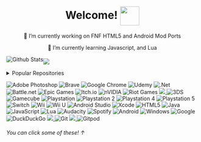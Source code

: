 <h1 align="center"> Welcome! <img align="center" src="https://media.giphy.com/media/hvRJCLFzcasrR4ia7z/giphy.gif" width="50px"></h1>

<p align="center"> 🔭 I’m currently working on FNF HTML5 and Android Mod Ports</p>

<p align="center"> 🌱 I’m currently learning Javascript, and Lua</p>

![Github Stats](https://github-readme-stats.vercel.app/api?username=SuperTeamXP&theme=radical&show_icons=true)<img align="middle" src="https://github-readme-stats.vercel.app/api/top-langs/?username=SuperTeamXP">

<details>
<summary>Popular Repositories</summary>
<br>
<a href="https://github.com/SuperTeamXP/FNF-DUSTTALE-High-End-Device">
  <img align="center" src="https://github-readme-stats.vercel.app/api/pin/?username=SuperTeamXP&repo=FNF-DUSTTALE-High-End-Device&theme=radical" /> </a> <a href="https://github.com/SuperTeamXP/FNF-DUSTTALE-Low-End-Device">
  <img align="center" src="https://github-readme-stats.vercel.app/api/pin/?username=SuperTeamXP&repo=FNF-DUSTTALE-Low-End-Device&theme=radical" /> </a>
<a href="https://github.com/SuperTeamXP/FNF-DUSTTALE-Web-Potato-Device">
  <img align="center" src="https://github-readme-stats.vercel.app/api/pin/?username=SuperTeamXP&repo=FNF-DUSTTALE-Web-Potato-Device&theme=radical" /> </a> <a href="https://github.com/SuperTeamXP/FNF-VS-Shaggy">
  <img align="center" src="https://github-readme-stats.vercel.app/api/pin/?username=SuperTeamXP&repo=FNF-VS-Shaggy&theme=radical" /> </a>
</details>

![Adobe Photoshop](https://img.shields.io/badge/adobe%20photoshop-%2331A8FF.svg?style=for-the-badge&logo=adobe%20photoshop&logoColor=white)
![Brave](https://img.shields.io/badge/Brave-FB542B?style=for-the-badge&logo=Brave&logoColor=white)
![Google Chrome](https://img.shields.io/badge/Google%20Chrome-4285F4?style=for-the-badge&logo=GoogleChrome&logoColor=white)
![Udemy](https://img.shields.io/badge/Udemy-A435F0?style=for-the-badge&logo=Udemy&logoColor=white)
![.Net](https://img.shields.io/badge/.NET-5C2D91?style=for-the-badge&logo=.net&logoColor=white)
![Battle.net](https://img.shields.io/badge/battle.net-%2300AEFF.svg?style=for-the-badge&logo=battle.net&logoColor=white)
![Epic Games](https://img.shields.io/badge/epic_games-%23313131.svg?style=for-the-badge&logo=epicgames&logoColor=white)
![Itch.io](https://img.shields.io/badge/Itch-%23FF0B34.svg?style=for-the-badge&logo=Itch.io&logoColor=white)
![nVIDIA](https://img.shields.io/badge/nVIDIA-%2376B900.svg?style=for-the-badge&logo=nVIDIA&logoColor=white)
![Riot Games](https://img.shields.io/badge/riotgames-D32936.svg?style=for-the-badge&logo=riotgames&logoColor=white)
<a href="https://steamcommunity.com/profiles/76561199000996373/"/> <img src="https://img.shields.io/badge/steam-%23000000.svg?style=for-the-badge&logo=steam&logoColor=white" /> <a/>
![3DS](https://img.shields.io/badge/3DS-D12228?style=for-the-badge&logo=nintendo-3ds&logoColor=white)
![Gamecube](https://img.shields.io/badge/Gamecube-6A5FBB?style=for-the-badge&logo=nintendo-gamecube&logoColor=white)
![Playstation](https://img.shields.io/badge/Playstation-003791?style=for-the-badge&logo=playstation&logoColor=white)
![Playstation 2](https://img.shields.io/badge/Playstation%202-003791?style=for-the-badge&logo=playstation-2&logoColor=white)
![Playstation 4](https://img.shields.io/badge/Playstation%204-003791?style=for-the-badge&logo=playstation-4&logoColor=white)
![Playstation 5](https://img.shields.io/badge/Playstation%205-003791?style=for-the-badge&logo=playstation-5&logoColor=white)
![Switch](https://img.shields.io/badge/Switch-E60012?style=for-the-badge&logo=nintendo-switch&logoColor=white)
![Wii](https://img.shields.io/badge/Wii-8B8B8B?style=for-the-badge&logo=wii&logoColor=white)
![Wii U](https://img.shields.io/badge/Wii%20U-8B8B8B?style=for-the-badge&logo=wiiu&logoColor=white)
![Android Studio](https://img.shields.io/badge/Android%20Studio-3DDC84.svg?style=for-the-badge&logo=android-studio&logoColor=white)
![Xcode](https://img.shields.io/badge/Xcode-007ACC?style=for-the-badge&logo=Xcode&logoColor=white)
![HTML5](https://img.shields.io/badge/html5-%23E34F26.svg?style=for-the-badge&logo=html5&logoColor=white)
![Java](https://img.shields.io/badge/java-%23ED8B00.svg?style=for-the-badge&logo=java&logoColor=white)
![JavaScript](https://img.shields.io/badge/javascript-%23323330.svg?style=for-the-badge&logo=javascript&logoColor=%23F7DF1E)
![Lua](https://img.shields.io/badge/lua-%232C2D72.svg?style=for-the-badge&logo=lua&logoColor=white)
![Audacity](https://img.shields.io/badge/Audacity-0000CC?style=for-the-badge&logo=audacity&logoColor=white)
![Spotify](https://img.shields.io/badge/Spotify-1ED760?style=for-the-badge&logo=spotify&logoColor=white)
![Android](https://img.shields.io/badge/Android-3DDC84?style=for-the-badge&logo=android&logoColor=white)
![Windows](https://img.shields.io/badge/Windows-0078D6?style=for-the-badge&logo=windows&logoColor=white)
![Google](https://img.shields.io/badge/google-4285F4?style=for-the-badge&logo=google&logoColor=white)
![DuckDuckGo](https://img.shields.io/badge/DuckDuckGo-DE5833?style=for-the-badge&logo=DuckDuckGo&logoColor=white)
<a href="https://discordapp.com/users/525878489002278940"> <img src="https://img.shields.io/badge/Discord-%237289DA.svg?style=for-the-badge&logo=discord&logoColor=white" /> </a>
![Git](https://img.shields.io/badge/git-%23F05033.svg?style=for-the-badge&logo=git&logoColor=white)
<a href="https://github.com/SuperTeamXP"> <img src="https://img.shields.io/badge/github-%23121011.svg?style=for-the-badge&logo=github&logoColor=white" /> </a>
![Gitpod](https://img.shields.io/badge/gitpod-f06611.svg?style=for-the-badge&logo=gitpod&logoColor=white)
###### You can click some of these! ↑

